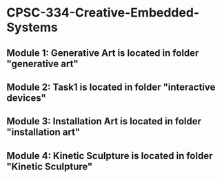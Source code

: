 # CPSC-334-Creative-Embedded-Systems

## Module 1: Generative Art is located in folder "generative art"

## Module 2: Task1 is located in folder "interactive devices"

## Module 3: Installation Art is located in folder "installation art"

## Module 4: Kinetic Sculpture is located in folder "Kinetic Sculpture"
